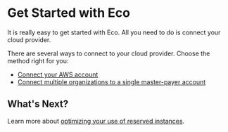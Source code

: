# Get Started with Eco

It is really easy to get started with Eco. All you need to do is connect your cloud provider.

There are several ways to connect to your cloud provider. Choose the method right for you:

- [Connect your AWS account](eco/getting-started/connect-your-aws-account.md)
- [Connect multiple organizations to a single master-payer account](eco/getting-started/connect-account-multiple-organizations-to-single-master-payer.md)

## What's Next?

Learn more about [optimizing your use of reserved instances](eco/tutorials/).
